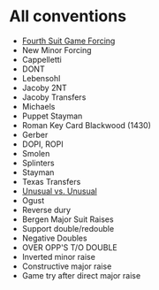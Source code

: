# All conventions

- [Fourth Suit Game Forcing](fourth_suit_forcing.md)
- New Minor Forcing
- Cappelletti
- DONT
- Lebensohl
- Jacoby 2NT
- Jacoby Transfers
- Michaels
- Puppet Stayman
- Roman Key Card Blackwood (1430)
- Gerber
- DOPI, ROPI
- Smolen
- Splinters
- Stayman
- Texas Transfers
- [Unusual vs. Unusual](unusual-over-unusual.md)
- Ogust
- Reverse dury
- Bergen Major Suit Raises
- Support double/redouble
- Negative Doubles
- OVER OPP'S T/O DOUBLE
- Inverted minor raise
- Constructive major raise
- Game try after direct major raise
